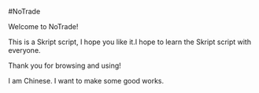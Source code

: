 #NoTrade

Welcome to NoTrade!

This is a Skript script, I hope you like it.I hope to learn the Skript script with everyone.

Thank you for browsing and using!

I am Chinese.
I want to make some good works.
